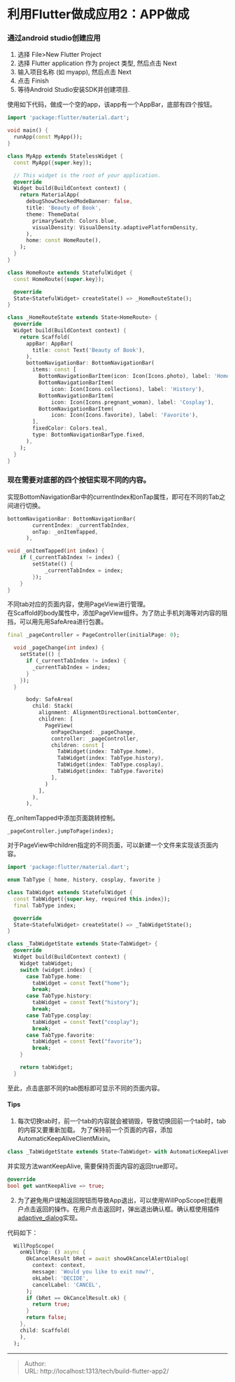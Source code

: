 # 利用Flutter做成应用2：APP做成


### 通过android studio创建应用  
1. 选择 File>New Flutter Project
2. 选择 Flutter application 作为 project 类型, 然后点击 Next
3. 输入项目名称 (如 myapp), 然后点击 Next
4. 点击 Finish
5. 等待Android Studio安装SDK并创建项目.

使用如下代码，做成一个空的app，该app有一个AppBar，底部有四个按钮。  

```dart
import 'package:flutter/material.dart';

void main() {
  runApp(const MyApp());
}

class MyApp extends StatelessWidget {
  const MyApp({super.key});

  // This widget is the root of your application.
  @override
  Widget build(BuildContext context) {
    return MaterialApp(
      debugShowCheckedModeBanner: false,
      title: 'Beauty of Book',
      theme: ThemeData(
        primarySwatch: Colors.blue,
        visualDensity: VisualDensity.adaptivePlatformDensity,
      ),
      home: const HomeRoute(),
    );
  }
}

class HomeRoute extends StatefulWidget {
  const HomeRoute({super.key});

  @override
  State<StatefulWidget> createState() => _HomeRouteState();
}

class _HomeRouteState extends State<HomeRoute> {
  @override
  Widget build(BuildContext context) {
    return Scaffold(
      appBar: AppBar(
        title: const Text('Beauty of Book'),
      ),
      bottomNavigationBar: BottomNavigationBar(
        items: const [
          BottomNavigationBarItem(icon: Icon(Icons.photo), label: 'Home'),
          BottomNavigationBarItem(
              icon: Icon(Icons.collections), label: 'History'),
          BottomNavigationBarItem(
              icon: Icon(Icons.pregnant_woman), label: 'Cosplay'),
          BottomNavigationBarItem(
              icon: Icon(Icons.favorite), label: 'Favorite'),
        ],
        fixedColor: Colors.teal,
        type: BottomNavigationBarType.fixed,
      ),
    );
  }
}

```


### 现在需要对底部的四个按钮实现不同的内容。

实现BottomNavigationBar中的currentIndex和onTap属性，即可在不同的Tab之间进行切换。

```dart
bottomNavigationBar: BottomNavigationBar(
        currentIndex: _currentTabIndex,
        onTap: _onItemTapped,
      ),

void _onItemTapped(int index) {
    if (_currentTabIndex != index) {
        setState(() {
            _currentTabIndex = index;
        });
    }
}

```


不同tab对应的页面内容，使用PageView进行管理。  
在Scaffold的body属性中，添加PageView组件。为了防止手机刘海等对内容的阻挡，可以用先用SafeArea进行包裹。 
```dart
final _pageController = PageController(initialPage: 0);
``` 
```dart
  void _pageChange(int index) {
    setState(() {
      if (_currentTabIndex != index) {
        _currentTabIndex = index;
      }
    });
  }
```
```dart
      body: SafeArea(
        child: Stack(
          alignment: AlignmentDirectional.bottomCenter,
          children: [
            PageView(
              onPageChanged: _pageChange,
              controller: _pageController,
              children: const [
                TabWidget(index: TabType.home),
                TabWidget(index: TabType.history),
                TabWidget(index: TabType.cosplay),
                TabWidget(index: TabType.favorite)
              ],
            )
          ],
        ),
      ),
```

在_onItemTapped中添加页面跳转控制。
```
_pageController.jumpToPage(index);
```

对于PageView中children指定的不同页面，可以新建一个文件来实现该页面内容。
```dart
import 'package:flutter/material.dart';

enum TabType { home, history, cosplay, favorite }

class TabWidget extends StatefulWidget {
  const TabWidget({super.key, required this.index});
  final TabType index;

  @override
  State<StatefulWidget> createState() => _TabWidgetState();
}

class _TabWidgetState extends State<TabWidget> {
  @override
  Widget build(BuildContext context) {
    Widget tabWidget;
    switch (widget.index) {
      case TabType.home:
        tabWidget = const Text("home");
        break;
      case TabType.history:
        tabWidget = const Text("history");
        break;
      case TabType.cosplay:
        tabWidget = const Text("cosplay");
        break;
      case TabType.favorite:
        tabWidget = const Text("favorite");
        break;
    }

    return tabWidget;
  }

```

至此，点击底部不同的tab图标即可显示不同的页面内容。


#### Tips
1) 每次切换tab时，前一个tab的内容就会被销毁，导致切换回前一个tab时，tab的内容又要重新加载。
为了保持前一个页面的内容，添加AutomaticKeepAliveClientMixin。

```dart
class _TabWidgetState extends State<TabWidget> with AutomaticKeepAliveClientMixin 
```

并实现方法wantKeepAlive, 需要保持页面内容的返回true即可。

```dart
@override
bool get wantKeepAlive => true;
```

2) 为了避免用户误触返回按钮而导致App退出，可以使用WillPopScope拦截用户点击返回的操作。在用户点击返回时，弹出退出确认框。确认框使用插件[adaptive_dialog](https://pub.flutter-io.cn/packages/adaptive_dialog)实现。

代码如下：
```dart
  WillPopScope(
    onWillPop: () async {
      OkCancelResult bRet = await showOkCancelAlertDialog(
        context: context,
        message: 'Would you like to exit now?',
        okLabel: 'DECIDE',
        cancelLabel: 'CANCEL',
      );
      if (bRet == OkCancelResult.ok) {
        return true;
      }
      return false;
    },
    child: Scaffold(
    ),
  );
```

---

> Author:   
> URL: http://localhost:1313/tech/build-flutter-app2/  


